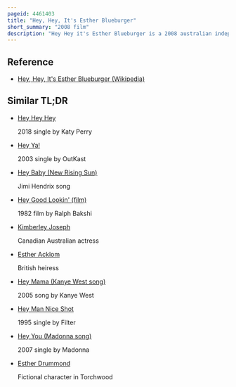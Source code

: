 ```yaml
---
pageid: 4461403
title: "Hey, Hey, It's Esther Blueburger"
short_summary: "2008 film"
description: "Hey Hey it's Esther Blueburger is a 2008 australian independent Teen Film written and directed by Cathy Randall. It stars Danielle Catanzariti, Keisha Castle-Hughes and Toni Collette. The Film follows jewish 13-year-old Esther an Outcast in her posh School where she has no Friends. That changes when she meets nonconformist Sunni from the local public School."
---
```


## Reference

- [Hey, Hey, It's Esther Blueburger (Wikipedia)](https://en.wikipedia.org/?curid=4461403)

## Similar TL;DR

- [Hey Hey Hey](/tldr/en/hey-hey-hey)

  2018 single by Katy Perry

- [Hey Ya!](/tldr/en/hey-ya)

  2003 single by OutKast

- [Hey Baby (New Rising Sun)](/tldr/en/hey-baby-new-rising-sun)

  Jimi Hendrix song

- [Hey Good Lookin' (film)](/tldr/en/hey-good-lookin-film)

  1982 film by Ralph Bakshi

- [Kimberley Joseph](/tldr/en/kimberley-joseph)

  Canadian Australian actress

- [Esther Acklom](/tldr/en/esther-acklom)

  British heiress

- [Hey Mama (Kanye West song)](/tldr/en/hey-mama-kanye-west-song)

  2005 song by Kanye West

- [Hey Man Nice Shot](/tldr/en/hey-man-nice-shot)

  1995 single by Filter

- [Hey You (Madonna song)](/tldr/en/hey-you-madonna-song)

  2007 single by Madonna

- [Esther Drummond](/tldr/en/esther-drummond)

  Fictional character in Torchwood
